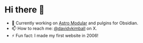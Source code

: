 # Hi there 👋

- 🔧 Currently working on [Astro Modular](https://github.com/davidvkimball/astro-modular) and pulgins for Obsidian.
- 📫 How to reach me: [@davidvkimball](http://x.com/davidvkimball) on X.
- ⚡ Fun fact: I made my first website in 2006!
